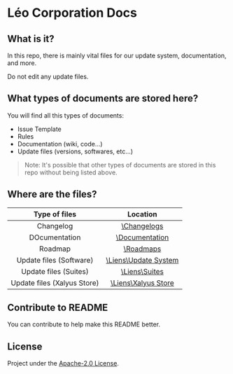 # Léo Corporation Docs
## What is it?
In this repo, there is mainly vital files for our update system, documentation, and more.

Do not edit any update files.
## What types of documents are stored here?
You will find all this types of documents:
- Issue Template
- Rules
- Documentation (wiki, code...)
- Update files (versions, softwares, etc...)

> Note: It's possible that other types of documents are stored in this repo without being listed above.

## Where are the files?

| Type of files | Location |
| :-----------: | :------: |
| Changelog | [\Changelogs](https://github.com/Leo-Corporation/LeoCorp-Docs/tree/master/Changelogs) |
| DOcumentation | [\Documentation](https://github.com/Leo-Corporation/LeoCorp-Docs/tree/master/Documentation) |
| Roadmap | [\Roadmaps](https://github.com/Leo-Corporation/LeoCorp-Docs/tree/master/Roadmaps)
| Update files (Software) | [\Liens\Update System](https://github.com/Leo-Corporation/LeoCorp-Docs/tree/master/Liens/Update%20System) |
| Update files (Suites) | [\Liens\Suites](https://github.com/Leo-Corporation/LeoCorp-Docs/tree/master/Liens/Suites) |
| Update files (Xalyus Store) | [\Liens\Xalyus Store](https://github.com/Leo-Corporation/LeoCorp-Docs/tree/master/Liens/Xalyus%20Store) |

## Contribute to README
You can contribute to help make this README better.

## License
Project under the [Apache-2.0 License](https://github.com/Leo-Corporation/LeoCorp-Docs/blob/master/LICENSE.md).

